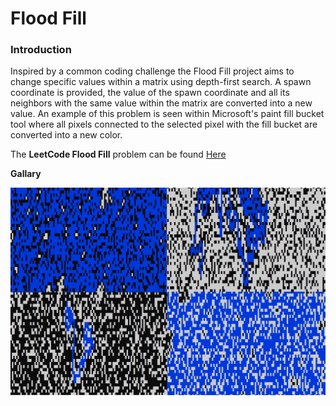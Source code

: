 # Flood Fill

### Introduction

Inspired by a common coding challenge the Flood Fill project aims to change specific values within a matrix using depth-first search. A spawn coordinate is provided, the value of the spawn coordinate and all its neighbors with the same value within the matrix are converted into a new value. An example of this problem is seen within Microsoft's paint fill bucket tool where all pixels connected to the selected pixel with the fill bucket are converted into a new color.

The **LeetCode Flood Fill** problem can be found [Here](https://leetcode.com/problems/flood-fill/)

**Gallary**

![](img/gallary.png)
